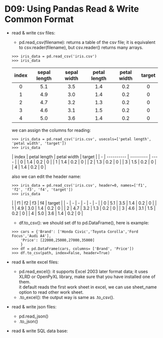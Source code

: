 # D09: Using Pandas Read & Write Common Format
*	read & write csv files:
	*	pd.read_csv(filename): returns a table of the csv file; it is equivalent to csv.reader(filename), but csv.reader() returns many arrays.<br>
	```
	>>> iris_data = pd.read_csv('iris.csv')
	>>> iris_data
	```


	index | sepal length | sepal width | petal length | petal width | target
	:---: | :----------: | :---------: | :----------: | :---------: | :----:
	0 | 5.1 | 3.5 | 1.4 | 0.2 | 0
	1 | 4.9 | 3.0 | 1.4 | 0.2 | 0
	2 | 4.7 | 3.2 | 1.3 | 0.2 | 0
	3 | 4.6 | 3.1 | 1.5 | 0.2 | 0
	4 | 5.0 | 3.6 | 1.4 | 0.2 | 0

	we can assign the columns for reading:<br>
	```
	>>> iris_data = pd.read_csv('iris.csv', usecols=['petal length', 'petal width', 'target'])
	>>> iris_data
	```

	| index | petal length | petal width | target |
	| *-* | *----------* | *---------* | *----* |
	| 0 | 1.4 | 0.2 | 0 |
	| 1 | 1.4 | 0.2 | 0 |
	| 2 | 1.3 | 0.2 | 0 |
	| 3 | 1.5 | 0.2 | 0 |
	| 4 | 1.4 | 0.2 | 0 |

	also we can edit the header name:<br>
	```
	>>> iris_data = pd.read_csv('iris.csv', header=0, names=['f1', 'f2', 'f3', 'f4', 'target'])
	>>> iris_data
	```

	|     | f1 | f2 | f3 | f4 | target |
	| *-* | *-* | *-* | *-* | *-* | *-* |
	| 0 | 5.1 | 3.5 | 1.4 | 0.2 | 0 |
	| 1 | 4.9 | 3.0 | 1.4 | 0.2 | 0 |
	| 2 | 4.7 | 3.2 | 1.3 | 0.2 | 0 |
	| 3 | 4.6 | 3.1 | 1.5 | 0.2 | 0 |
	| 4 | 5.0 | 3.6 | 1.4 | 0.2 | 0 |

	*	df.to_csv(): we should set df to pd.DataFrame(), here is example:<br>
	```
	>>> cars = {'Brand': ['Honda Civic','Toyota Corolla','Ford Focus','Audi A4'],
        'Price': [22000,25000,27000,35000]
        }
    >>> df = pd.DataFrame(cars, columns= ['Brand', 'Price'])
    >>> df.to_csv(path, index=False, header=True)
	```

*	read & write excel files:
	*	pd.read_excel(): it supports Excel 2003 later format data; it uses XLRD or OpenPyXL library, make sure that you have installed one of them.<br>
	it default reads the first work sheet in excel, we can use sheet_name option to read other work sheet.
	*	.to_excel(): the output way is same as .to_csv().

*	read & write json files:
	*	pd.read_json()
	*	.to_json()

*	read & write SQL data base:
	





